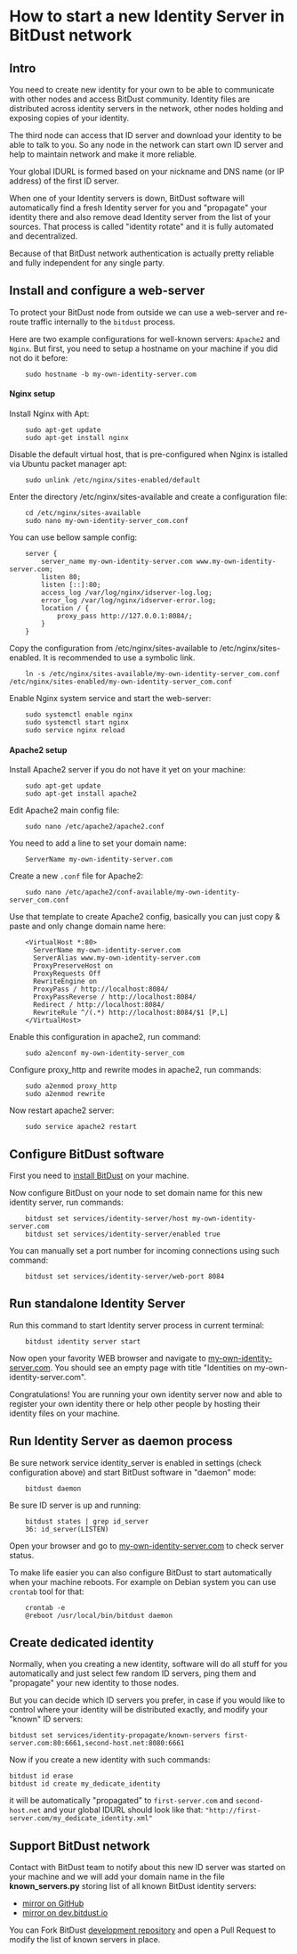 # How to start a new Identity Server in BitDust network


## Intro

You need to create new identity for your own to be able to communicate with other nodes and access BitDust community.
Identity files are distributed across identity servers in the network, other nodes holding and exposing copies of your identity.

The third node can access that ID server and download your identity to be able to talk to you.
So any node in the network can start own ID server and help to maintain network and make it more reliable.

Your global IDURL is formed based on your nickname and DNS name (or IP address) of the first ID server.

When one of your Identity servers is down, BitDust software will automatically find a fresh Identity server for you and "propagate" your identity there and also remove dead Identity server from the list of your sources. That process is called "identity rotate" and it is fully automated and decentralized.

Because of that BitDust network authentication is actually pretty reliable and fully independent for any single party.


## Install and configure a web-server

To protect your BitDust node from outside we can use a web-server and re-route traffic internally to the `bitdust` process.

Here are two example configurations for well-known servers: `Apache2` and `Nginx`.
But first, you need to setup a hostname on your machine if you did not do it before:

        sudo hostname -b my-own-identity-server.com


#### Nginx setup

Install Nginx with Apt:

        sudo apt-get update
        sudo apt-get install nginx


Disable the default virtual host, that is pre-configured when Nginx is istalled via Ubuntu packet manager apt:

        sudo unlink /etc/nginx/sites-enabled/default


Enter the directory /etc/nginx/sites-available and create a configuration file:

        cd /etc/nginx/sites-available
        sudo nano my-own-identity-server_com.conf


You can use bellow sample config:

        server {
            server_name my-own-identity-server.com www.my-own-identity-server.com;
            listen 80;
            listen [::]:80;
            access_log /var/log/nginx/idserver-log.log;
            error_log /var/log/nginx/idserver-error.log;
            location / {
                proxy_pass http://127.0.0.1:8084/;
            }
        }


Copy the configuration from /etc/nginx/sites-available to /etc/nginx/sites-enabled. It is recommended to use a symbolic link.

        ln -s /etc/nginx/sites-available/my-own-identity-server_com.conf /etc/nginx/sites-enabled/my-own-identity-server_com.conf


Enable Nginx system service and start the web-server:

        sudo systemctl enable nginx
        sudo systemctl start nginx
        sudo service nginx reload


#### Apache2 setup

Install Apache2 server if you do not have it yet on your machine:

        sudo apt-get update
        sudo apt-get install apache2


Edit Apache2 main config file:
    
        sudo nano /etc/apache2/apache2.conf 


You need to add a line to set your domain name:
    
        ServerName my-own-identity-server.com


Create a new `.conf` file for Apache2:

        sudo nano /etc/apache2/conf-available/my-own-identity-server_com.conf


Use that template to create Apache2 config, basically you can just copy & paste and only change domain name here:

        <VirtualHost *:80>
          ServerName my-own-identity-server.com
          ServerAlias www.my-own-identity-server.com
          ProxyPreserveHost on
          ProxyRequests Off
          RewriteEngine on
          ProxyPass / http://localhost:8084/
          ProxyPassReverse / http://localhost:8084/
          Redirect / http://localhost:8084/
          RewriteRule ^/(.*) http://localhost:8084/$1 [P,L]
        </VirtualHost>


Enable this configuration in apache2, run command:

        sudo a2enconf my-own-identity-server_com


Configure proxy_http and rewrite modes in apache2, run commands:

        sudo a2enmod proxy_http 
        sudo a2enmod rewrite


Now restart apache2 server:

        sudo service apache2 restart



## Configure BitDust software

First you need to [install BitDust](install.md) on your machine. 

Now configure BitDust on your node to set domain name for this new identity server, run commands:

        bitdust set services/identity-server/host my-own-identity-server.com
        bitdust set services/identity-server/enabled true


You can manually set a port number for incoming connections using such command:

        bitdust set services/identity-server/web-port 8084



## Run standalone Identity Server

Run this command to start Identity server process in current terminal:

        bitdust identity server start


Now open your favority WEB browser and navigate to [my-own-identity-server.com](my-own-identity-server.com). You should see an empty page with title "Identities on my-own-identity-server.com".

Congratulations! You are running your own identity server now and able to register your own identity there or help other people by hosting their identity files on your machine.


## Run Identity Server as daemon process

Be sure network service identity_server is enabled in settings (check configuration above) and start BitDust software in "daemon" mode:

        bitdust daemon


Be sure ID server is up and running:

        bitdust states | grep id_server
        36: id_server(LISTEN)


Open your browser and go to [my-own-identity-server.com](my-own-identity-server.com) to check server status.

To make life easier you can also configure BitDust to start automatically when your machine reboots. For example on Debian system you can use `crontab` tool for that:

        crontab -e
        @reboot /usr/local/bin/bitdust daemon


## Create dedicated identity

Normally, when you creating a new identity, software will do all stuff for you automatically and just select few random ID servers, ping them and "propagate" your new identity to those nodes.

But you can decide which ID servers you prefer, in case if you would like to control where your identity will be distributed exactly, and modify your "known" ID servers:

    bitdust set services/identity-propagate/known-servers first-server.com:80:6661,second-host.net:8080:6661


Now if you create a new identity with such commands:

    bitdust id erase
    bitdust id create my_dedicate_identity


it will be automatically "propagated" to `first-server.com` and `second-host.net` and your global IDURL should look like that: `"http://first-server.com/my_dedicate_identity.xml"`



## Support BitDust network

Contact with BitDust team to notify about this new ID server was started on your machine and we will add your domain name in the file __known_servers.py__ storing list of all known BitDust identity servers: 

* [mirror on GitHub](https://github.com/bitdust-io/devel/blob/master/userid/known_servers.py)
* [mirror on dev.bitdust.io](https://dev.bitdust.io/code/devel/blob/master/userid/known_servers.py)

You can Fork BitDust [development repository](https://dev.bitdust.io/code/devel) and open a Pull Request to modify the list of known servers in place.


<div class=fbcomments markdown="1">
</div>
